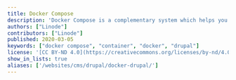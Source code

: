 ```yaml
---
title: Docker Compose
description: 'Docker Compose is a complementary system which helps you link together individual Docker containers so they can work together. Docker Compose facilitates the networking between them.'
authors: ["Linode"]
contributors: ["Linode"]
published: 2020-03-05
keywords: ["docker compose", "container", "docker", "drupal"]
license: '[CC BY-ND 4.0](https://creativecommons.org/licenses/by-nd/4.0)'
show_in_lists: true
aliases: ['/websites/cms/drupal/docker-drupal/']
---
```

